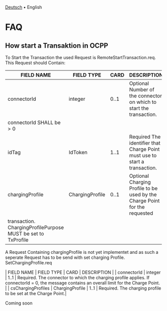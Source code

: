[Deutsch](faq-de.md) &bull; English

# FAQ

## How start a Transaktion in OCPP
To Start the Transaction the used Request is RemoteStartTransaction.req.
This Request should Contain:

|FIELD NAME | FIELD TYPE | CARD | DESCRIPTION |
| ----------- | ------------- | ---------- | ------------------------------------- |
| connectorId | integer | 0..1 | Optional Number of the connector on which to start the transaction.
connectorId SHALL be > 0 |
| idTag | IdToken | 1..1 | Required The identifier that Charge Point must use to start a transaction.
| chargingProfile | ChargingProfile | 0..1 | Optional Charging Profile to be used by the Charge Point for the requested
transaction. ChargingProfilePurpose MUST be set to TxProfile |

A Request Containing chargingProfile is not yet implementet and as such a seperate Request has to be send with set charging Profile.
SetChargingProfile.req

| FIELD NAME | FIELD TYPE | CARD | DESCRIPTION |
| connectorId | integer | 1..1 | Required. The connector to which the charging profile applies. If connectorId = 0,
the message contains an overall limit for the Charge Point. |
| csChargingProfiles | ChargingProfile | 1..1 | Required. The charging profile to be set at the Charge Point.|


  
Coming soon



